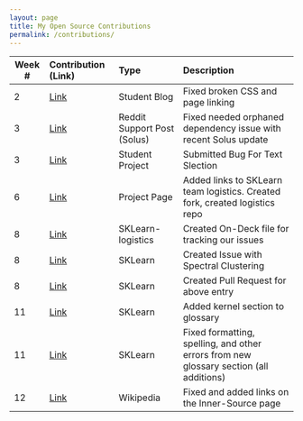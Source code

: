 ```yaml
---
layout: page
title: My Open Source Contributions
permalink: /contributions/
---
```



| Week #       | Contribution (Link)  | Type  | Description |
|---|:---|:---|:---|
| 2  | [Link](https://github.com/nyu-ossd-s19/anthonykyi-weekly/issues/1) | Student Blog | Fixed broken CSS and page linking |
| 3  | [Link](https://www.reddit.com/r/SolusProject/comments/aphoju/apparmor_as_orphaned_dependency/) | Reddit Support Post (Solus) | Fixed needed orphaned dependency issue with recent Solus update |
| 3  | [Link](https://github.com/nyu-ossd-s19/notepad-team-3/issues/5) | Student Project | Submitted Bug For Text Slection |
| 6  | [Link](https://github.com/nyu-ossd-s19/wiki/wiki/project-groups/384c7ddda2ed61761900323cecab605b22a26ce1) | Project Page | Added links to SKLearn team logistics. Created fork, created logistics repo |
| 8  | [Link](https://github.com/nyu-ossd-s19/sklearn-logistics/commit/84410e9e598a49a95d201d7ce62f54fbe6b20e7c) | SKLearn-logistics | Created On-Deck file for tracking our issues |
| 8  | [Link](https://github.com/scikit-learn/scikit-learn/issues/13532) | SKLearn | Created Issue with Spectral Clustering |
| 8  | [Link](https://github.com/scikit-learn/scikit-learn/pull/13535) | SKLearn | Created Pull Request for above entry |
| 11 | [Link](https://github.com/nyu-ossd-s19/scikit-learn/commit/fca88dcdc9da487281c5b495197780925d7de5fe) | SKLearn | Added kernel section to glossary |
| 11 | [Link](https://github.com/nyu-ossd-s19/scikit-learn/commit/c3899da7139cded678864c2977c678763af5ff1a) | SKLearn | Fixed formatting, spelling, and other errors from new glossary section (all additions) |
| 12 | [Link](https://en.wikipedia.org/wiki/Special:Contributions/Css459) | Wikipedia | Fixed and added links on the Inner-Source page |
